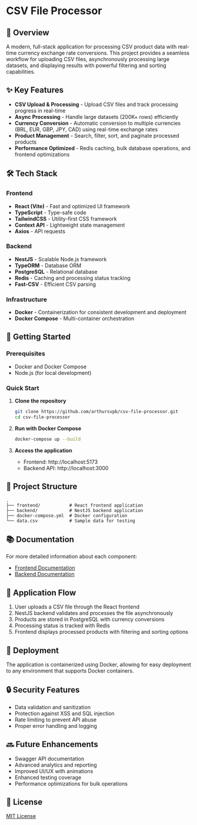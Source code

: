 # CSV File Processor

## 🌟 Overview

A modern, full-stack application for processing CSV product data with real-time currency exchange rate conversions. This project provides a seamless workflow for uploading CSV files, asynchronously processing large datasets, and displaying results with powerful filtering and sorting capabilities.

## ✨ Key Features

- **CSV Upload & Processing** - Upload CSV files and track processing progress in real-time
- **Async Processing** - Handle large datasets (200K+ rows) efficiently
- **Currency Conversion** - Automatic conversion to multiple currencies (BRL, EUR, GBP, JPY, CAD) using real-time exchange rates
- **Product Management** - Search, filter, sort, and paginate processed products
- **Performance Optimized** - Redis caching, bulk database operations, and frontend optimizations

## 🛠️ Tech Stack

### Frontend
- **React (Vite)** - Fast and optimized UI framework
- **TypeScript** - Type-safe code
- **TailwindCSS** - Utility-first CSS framework
- **Context API** - Lightweight state management
- **Axios** - API requests

### Backend
- **NestJS** - Scalable Node.js framework
- **TypeORM** - Database ORM
- **PostgreSQL** - Relational database
- **Redis** - Caching and processing status tracking
- **Fast-CSV** - Efficient CSV parsing

### Infrastructure
- **Docker** - Containerization for consistent development and deployment
- **Docker Compose** - Multi-container orchestration

## 🚀 Getting Started

### Prerequisites
- Docker and Docker Compose
- Node.js (for local development)

### Quick Start

1. **Clone the repository**
   ```bash
   git clone https://github.com/arthursvpb/csv-file-processor.git
   cd csv-file-processor
   ```

2. **Run with Docker Compose**
   ```bash
   docker-compose up --build
   ```

3. **Access the application**
   - Frontend: http://localhost:5173
   - Backend API: http://localhost:3000

## 📂 Project Structure

```
.
├── frontend/           # React frontend application
├── backend/            # NestJS backend application
├── docker-compose.yml  # Docker configuration
└── data.csv            # Sample data for testing
```

## 📚 Documentation

For more detailed information about each component:

- [Frontend Documentation](./frontend/README.md)
- [Backend Documentation](./backend/README.md)

## 🔄 Application Flow

1. User uploads a CSV file through the React frontend
2. NestJS backend validates and processes the file asynchronously
3. Products are stored in PostgreSQL with currency conversions
4. Processing status is tracked with Redis
5. Frontend displays processed products with filtering and sorting options

## 🚢 Deployment

The application is containerized using Docker, allowing for easy deployment to any environment that supports Docker containers.

## 🔒 Security Features

- Data validation and sanitization
- Protection against XSS and SQL injection
- Rate limiting to prevent API abuse
- Proper error handling and logging

## 🔜 Future Enhancements

- Swagger API documentation
- Advanced analytics and reporting
- Improved UI/UX with animations
- Enhanced testing coverage
- Performance optimizations for bulk operations

## 📝 License

[MIT License](LICENSE)
